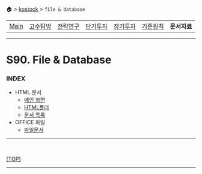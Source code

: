 🏠 > [kostock](../) > `file & database`

<table>
  <tr>
    <td><a href="../">Main</a></td>
    <td><a href="../s10_experts/" >고수탐방</a></td>
    <td><a href="../s20_research/" >전략연구</a></td>
    <td><a href="../s30_short-term/" >단기투자</a></td>
    <td><a href="../s40_long-term/" >장기투자</a></td>
    <td><a href="../s50_principles/" >기준원칙</a></td>
    <td><b href="../s90_database/" >문서자료</b></td>
  </tr>
</table>

---
# S90. File & Database

### INDEX
- HTML 문서 
  - [메인 화면][MAIN]
  - [HTML폴더](./html/)
  - [문서 목록][DOCS]
- OFFICE 파일
  - [파일문서](./office/)

---

<br/>

[[TOP]](#index) 

---

[MAIN]: https://htmlpreview.github.io/?https://github.com/JaceKim-TheAL/biz_finance/blob/master/kostock/s90_database/html/main.html
[DOCS]: https://htmlpreview.github.io/?https://github.com/JaceKim-TheAL/biz_finance/blob/master/kostock/s90_database/html/doculist.html
